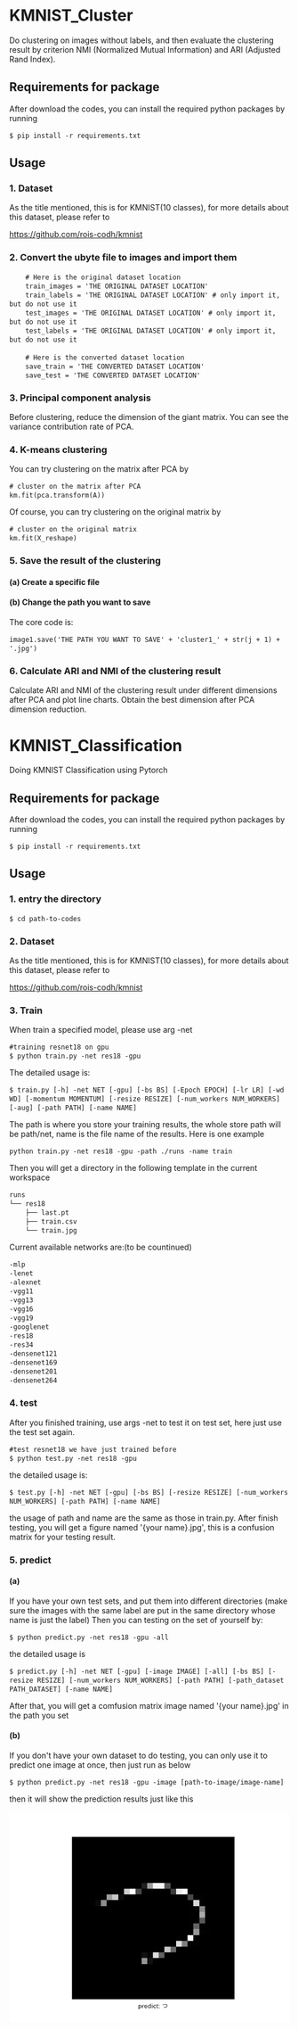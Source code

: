 # KMNIST_Cluster

Do clustering on images without labels, and then evaluate the clustering result by criterion NMI (Normalized Mutual Information) and ARI (Adjusted Rand Index).

## Requirements for package

After download the codes, you can install the required python packages by running

```
$ pip install -r requirements.txt
```

## Usage

### 1. Dataset

As the title mentioned, this is for KMNIST(10 classes), for more details about this dataset, please refer to 

<https://github.com/rois-codh/kmnist>

### 2. Convert the ubyte file to images and import them
```
    # Here is the original dataset location
    train_images = 'THE ORIGINAL DATASET LOCATION'
    train_labels = 'THE ORIGINAL DATASET LOCATION' # only import it, but do not use it
    test_images = 'THE ORIGINAL DATASET LOCATION' # only import it, but do not use it
    test_labels = 'THE ORIGINAL DATASET LOCATION' # only import it, but do not use it
    
    # Here is the converted dataset location
    save_train = 'THE CONVERTED DATASET LOCATION'
    save_test = 'THE CONVERTED DATASET LOCATION'
```

### 3. Principal component analysis

Before clustering, reduce the dimension of the giant matrix. You can see the variance contribution rate of PCA.

### 4. K-means clustering

You can try clustering on the matrix after PCA by

```
# cluster on the matrix after PCA
km.fit(pca.transform(A))
```

Of course, you can try clustering on the original matrix by

```
# cluster on the original matrix
km.fit(X_reshape)
```

### 5. Save the result of the clustering
#### (a) Create a specific file
#### (b) Change the path you want to save
The core code is:

```
image1.save('THE PATH YOU WANT TO SAVE' + 'cluster1_' + str(j + 1) + '.jpg')
```

### 6. Calculate ARI and NMI of the clustering result

Calculate ARI and NMI of the clustering result under different dimensions after PCA and plot line charts. Obtain the best dimension after PCA dimension reduction.

# KMNIST_Classification

Doing KMNIST Classification using Pytorch

## Requirements for package

After download the codes, you can install the required python packages by running

```
$ pip install -r requirements.txt
```

## Usage

### 1. entry the directory

```
$ cd path-to-codes
```

### 2. Dataset

As the title mentioned, this is for KMNIST(10 classes), for more details about this dataset, please refer to 

<https://github.com/rois-codh/kmnist>

### 3. Train

When train a specified model, please use arg -net

```
#training resnet18 on gpu
$ python train.py -net res18 -gpu
```
The detailed usage is:

```
$ train.py [-h] -net NET [-gpu] [-bs BS] [-Epoch EPOCH] [-lr LR] [-wd WD] [-momentum MOMENTUM] [-resize RESIZE] [-num_workers NUM_WORKERS] [-aug] [-path PATH] [-name NAME]

```
The path is where you store your training results, the whole store path will be path/net, name is the file name of the results. Here is one example

```
python train.py -net res18 -gpu -path ./runs -name train
```
Then you will get a directory in the following template in the current workspace

```
runs
└── res18
    ├── last.pt
    ├── train.csv
    └── train.jpg
```


Current available networks are:(to be countinued)

```
-mlp
-lenet
-alexnet
-vgg11
-vgg13
-vgg16
-vgg19
-googlenet
-res18
-res34
-densenet121
-densenet169
-densenet201
-densenet264

```

### 4. test

After you finished training, use args -net to test it on test set, here just use the test set again.

```
#test resnet18 we have just trained before
$ python test.py -net res18 -gpu
```

the detailed usage is:

```
$ test.py [-h] -net NET [-gpu] [-bs BS] [-resize RESIZE] [-num_workers NUM_WORKERS] [-path PATH] [-name NAME]
```
the usage of path and name are the same as those in train.py. After finish testing, you will get a figure named '{your name}.jpg',
this is a confusion matrix for your testing result.

### 5. predict 
#### (a) 
If you have your own test sets, and put them into different directories 
(make sure the images with the same label are put in the same directory whose name is just the label)
Then you can testing on the set of yourself by:

```
$ python predict.py -net res18 -gpu -all
```

the detailed usage is 

```
$ predict.py [-h] -net NET [-gpu] [-image IMAGE] [-all] [-bs BS] [-resize RESIZE] [-num_workers NUM_WORKERS] [-path PATH] [-path_dataset PATH_DATASET] [-name NAME]
```
After that, you will get a comfusion matrix image named '{your name}.jpg' in the path you set

#### (b) 
If you don't have your own dataset to do testing, you can only use it to predict one image at once, then just run as below

```
$ python predict.py -net res18 -gpu -image [path-to-image/image-name]
```

then it will show the prediction results just like this

![image](https://github.com/huangdyu/KMNIST_Classification/blob/main/Sample.png)














